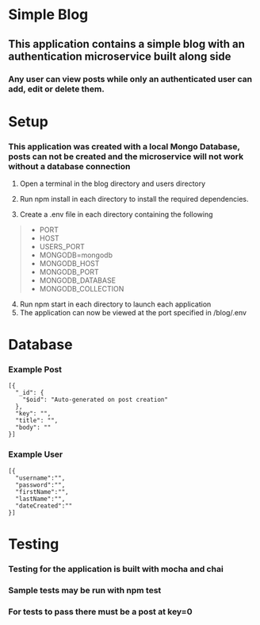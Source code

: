 # Simple Blog

## This application contains a simple blog with an authentication microservice built along side
### Any user can view posts while only an authenticated user can add, edit or delete them.   

# Setup
### This application was created with a local Mongo Database, posts can not be created and the microservice will not work without a database connection
1. Open a terminal in the blog directory and users directory  
2. Run npm install in each directory to install the required dependencies.

3. Create a .env file in each directory containing the following
> - PORT
> - HOST
> - USERS_PORT
> - MONGODB=mongodb
> - MONGODB_HOST
> - MONGODB_PORT     
> - MONGODB_DATABASE
> - MONGODB_COLLECTION
4. Run npm start in each directory to launch each application  
5. The application can now be viewed at the port specified in /blog/.env

# Database
### Example Post
```
[{
  "_id": {
    "$oid": "Auto-generated on post creation"
  },
  "key": "",
  "title": "",
  "body": ""
}]
```
### Example User
```
[{
  "username":"",
  "password":"",
  "firstName":"",
  "lastName":"",
  "dateCreated":""
}]
```
# Testing
### Testing for the application is built with mocha and chai  
### Sample tests may be run with npm test  
### For tests to pass there must be a post at key=0

